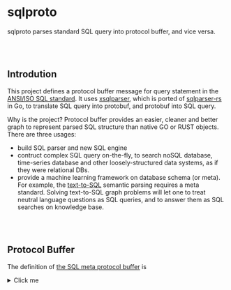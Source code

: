 # sqlproto

sqlproto parses standard SQL query into protocol buffer, and vice versa.

<br /><br />
## Introdution

This project defines a protocol buffer message for query statement in the [ANSI/ISO SQL standard](https://en.wikipedia.org/wiki/ISO/IEC_9075).
It uses [xsqlparser](https://github.com/akito0107/xsqlparser), which is ported of [sqlparser-rs](https://github.com/andygrove/sqlparser-rs) in Go, to translate SQL query into protobuf, and protobuf into SQL query.

Why is the project? Protocol buffer provides an easier, cleaner and better graph to represent parsed SQL structure than native GO or RUST objects. There are three usages:

- build SQL parser and new SQL engine
- contruct complex SQL query on-the-fly, to search noSQL database, time-series database and other loosely-structured data systems, as if they were relational DBs.
- provide a machine learning framework on database schema (or meta). For example, the [text-to-SQL](https://yale-lily.github.io/spider) semantic parsing requires a meta standard. Solving text-to-SQL graph problems will let one to treat neutral language questions as SQL queries, and to answer them as SQL searches on knowledge base.

<br /><br />
## Protocol Buffer

The definition of [the SQL meta protocol buffer](https://github.com/genelet/sqlproto/blob/main/proto/sqlight.proto) is

<details>
	<summary>Click me</summary>
```protobuf
syntax = "proto3";
package sqlight;

option go_package = "./xlight";

enum OperatorType {
	Plus = 0;
	Minus = 1;
	Multiply = 2;
	Divide = 3;
	Modulus = 4;
	Gt = 5;
	Lt = 6;
	GtEq = 7;
	LtEq = 8;
	Eq = 9;
	NotEq = 10;
	And = 11;
	Or = 12;
	Not = 13;
	Like = 14;
	NotLike = 15;
	None = 16;
}

enum AggType {
	UnknownAgg = 0;
	MAX    = 1;
	MIN    = 2;
	COUNT  = 3;
	SUM    = 4;
	AVG    = 5;
}

enum SetOperatorType {
	Union = 0;
	Intersect = 1;
	Except = 2;
}

enum JoinTypeCondition {
	INNER = 0;
	LEFT = 1;
	RIGHT = 2;
	FULL = 3;
	LEFTOUTER = 4;
	RIGHTOUTER = 5;
	FULLOUTER = 6;
	IMPLICIT = 7;
}

message CompoundIdent {
	repeated string idents = 1;
}

message AggFunction {
	AggType typeName = 1;
	repeated CompoundIdent restArgs = 2;
}

message QueryStmt {
	message CTE {
		string aliasName = 1;
		QueryStmt query = 2;
    }
	repeated CTE CTEs = 2;

	message InSubQuery {
		CompoundIdent expr = 1;
		QueryStmt subQuery = 2;
		bool negated = 3;
	}

	message BinaryExpr {
		oneof LeftOneOf {
			CompoundIdent leftIdents = 1;
			BinaryExpr leftBinary = 2;
		}
		OperatorType op = 3;
		oneof RightOneOf {
			CompoundIdent rightIdents = 4;
			BinaryExpr rightBinary = 5;
			InSubQuery queryValue = 6;
			string singleQuotedString = 7;
			double doubleValue = 8;
			int64 longValue = 9;
		}
	}

	message SQLSelect {
		bool distinctBool = 1;

		message SQLSelectItem {
			AggFunction fieldFunction = 1;
			CompoundIdent fieldIdents = 2;
			string aliasName = 3;
		}
		repeated SQLSelectItem projection = 2;

		message QualifiedJoin {
			CompoundIdent name = 1;
			string aliasName = 2;
			QualifiedJoin leftElement = 3;
			JoinTypeCondition typeCondition = 4;
			BinaryExpr spec = 5;
		}
		repeated QualifiedJoin fromClause = 3;

		oneof WhereClause {
			InSubQuery inQuery = 4;
			BinaryExpr binExpr = 5;
		}

		repeated CompoundIdent groupByClause = 8;
		BinaryExpr havingClause = 9;
	}
	message SetOperationExpr {
		SQLSelect leftSide = 1;
		bool allBool = 2;
		SetOperatorType op = 3;
		SetOperationExpr rightSide = 4;
	}
	SetOperationExpr body = 4;

	message OrderByExpr {
		CompoundIdent expr = 1;
		bool aSCBool = 3;
	}
	repeated OrderByExpr orderBy = 5;

	message LimitExpr {
		bool allBool = 1;
		int64 limitValue = 4;
		int64 offsetValue = 5;
	}
	LimitExpr limitExpression = 6;
}
```
</details>

which covers most, if not all, SQL query cases. For example

##### simple query: 
```sql
SELECT a from test_table
```

##### join and aggregate: 
```sql
SELECT orders.product as prod, SUM(orders.quantity) AS product_units, accounts.* FROM orders LEFT JOIN accounts ON orders.account_id = accounts.id INNER JOIN accounts_type ON accounts_type.type_id = accounts.type_id WHERE orders.region IN (SELECT region FROM top_regions) ORDER BY product_units ASC LIMIT 100
```

##### union set: 
```sql
SELECT x FROM a UNION SELECT x FROM b EXCEPT select x FROM c
```

##### sub queries: 
```sql
WITH regional_sales AS (SELECT region, SUM(amount) AS total_sales FROM orders GROUP BY region) SELECT product, SUM(quantity) AS product_units FROM orders WHERE region IN (SELECT region FROM top_regions) GROUP BY region, product
```

<br /><br />
## Usage

